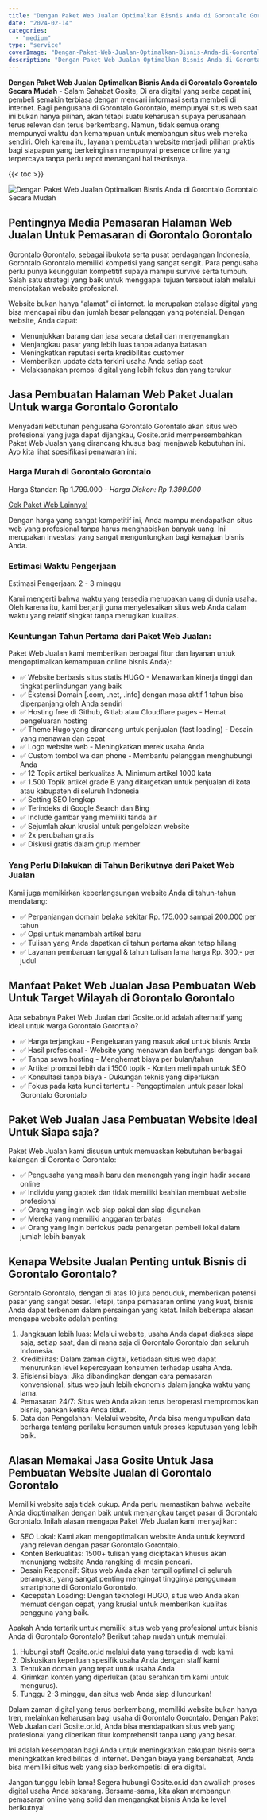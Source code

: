 ```yaml
---
title: "Dengan Paket Web Jualan Optimalkan Bisnis Anda di Gorontalo Gorontalo Secara Mudah"
date: "2024-02-14"
categories: 
  - "medium"
type: "service"
coverImage: "Dengan-Paket-Web-Jualan-Optimalkan-Bisnis-Anda-di-Gorontalo-Gorontalo-Secara-Mudah.png"
description: "Dengan Paket Web Jualan Optimalkan Bisnis Anda di Gorontalo Gorontalo Secara Mudah. Jangan tunggu lebih lama! Segera hubungi Gosite.or.id dan awalilah proses..."
---
```


**Dengan Paket Web Jualan Optimalkan Bisnis Anda di Gorontalo Gorontalo Secara Mudah** - Salam Sahabat Gosite, Di era digital yang serba cepat ini, pembeli semakin terbiasa dengan mencari informasi serta membeli di internet. Bagi pengusaha di Gorontalo Gorontalo, mempunyai situs web saat ini bukan hanya pilihan, akan tetapi suatu keharusan supaya perusahaan terus relevan dan terus berkembang. Namun, tidak semua orang mempunyai waktu dan kemampuan untuk membangun situs web mereka sendiri. Oleh karena itu, layanan pembuatan website menjadi pilihan praktis bagi siapapun yang berkeinginan mempunyai presence online yang terpercaya tanpa perlu repot menangani hal teknisnya.

{{< toc >}}

![Dengan Paket Web Jualan Optimalkan Bisnis Anda di Gorontalo Gorontalo Secara Mudah](/images/medium/Dengan-Paket-Web-Jualan-Optimalkan-Bisnis-Anda-di-Gorontalo-Gorontalo-Secara-Mudah.png)

## Pentingnya Media Pemasaran Halaman Web Jualan Untuk Pemasaran di Gorontalo Gorontalo

Gorontalo Gorontalo, sebagai ibukota serta pusat perdagangan Indonesia, Gorontalo Gorontalo memiliki kompetisi yang sangat sengit. Para pengusaha perlu punya keunggulan kompetitif supaya mampu survive serta tumbuh. Salah satu strategi yang baik untuk menggapai tujuan tersebut ialah melalui menciptakan website profesional.

Website bukan hanya “alamat” di internet. Ia merupakan etalase digital yang bisa mencapai ribu dan jumlah besar pelanggan yang potensial. Dengan website, Anda dapat:

- Menunjukkan barang dan jasa secara detail dan menyenangkan
- Menjangkau pasar yang lebih luas tanpa adanya batasan
- Meningkatkan reputasi serta kredibilitas customer
- Memberikan update data terkini usaha Anda setiap saat
- Melaksanakan promosi digital yang lebih fokus dan yang terukur

## Jasa Pembuatan Halaman Web Paket Jualan Untuk warga Gorontalo Gorontalo

Menyadari kebutuhan pengusaha Gorontalo Gorontalo akan situs web profesional yang juga dapat dijangkau, Gosite.or.id mempersembahkan Paket Web Jualan yang dirancang khusus bagi menjawab kebutuhan ini. Ayo kita lihat spesifikasi penawaran ini:

### Harga Murah di Gorontalo Gorontalo

<a class="cta-button">Harga Standar: Rp 1.799.000 - <em>Harga Diskon: Rp 1.399.000</em></a>

<a href="/jasa-web/" class="cta-button">Cek Paket Web Lainnya!</a>

Dengan harga yang sangat kompetitif ini, Anda mampu mendapatkan situs web yang profesional tanpa harus menghabiskan banyak uang. Ini merupakan investasi yang sangat menguntungkan bagi kemajuan bisnis Anda.

### Estimasi Waktu Pengerjaan

Estimasi Pengerjaan: 2 - 3 minggu

Kami mengerti bahwa waktu yang tersedia merupakan uang di dunia usaha. Oleh karena itu, kami berjanji guna menyelesaikan situs web Anda dalam waktu yang relatif singkat tanpa merugikan kualitas.

### Keuntungan Tahun Pertama dari Paket Web Jualan:

Paket Web Jualan kami memberikan berbagai fitur dan layanan untuk mengoptimalkan kemampuan online bisnis Anda}:

- ✅ Website berbasis situs statis HUGO - Menawarkan kinerja tinggi dan tingkat perlindungan yang baik
- ✅ Ekstensi Domain \[.com, .net, .info\] dengan masa aktif 1 tahun bisa diperpanjang oleh Anda sendiri
- ✅ Hosting free di Github, Gitlab atau Cloudflare pages - Hemat pengeluaran hosting
- ✅ Theme Hugo yang dirancang untuk penjualan (fast loading) - Desain yang menawan dan cepat
- ✅ Logo website web - Meningkatkan merek usaha Anda
- ✅ Custom tombol wa dan phone - Membantu pelanggan menghubungi Anda
- ✅ 12 Topik artikel berkualitas A. Minimum artikel 1000 kata
- ✅ 1.500 Topik artikel grade B yang ditargetkan untuk penjualan di kota atau kabupaten di seluruh Indonesia
- ✅ Setting SEO lengkap
- ✅ Terindeks di Google Search dan Bing
- ✅ Include gambar yang memiliki tanda air
- ✅ Sejumlah akun krusial untuk pengelolaan website
- ✅ 2x perubahan gratis
- ✅ Diskusi gratis dalam grup member

### Yang Perlu Dilakukan di Tahun Berikutnya dari Paket Web Jualan

Kami juga memikirkan keberlangsungan website Anda di tahun-tahun mendatang:

- ✅ Perpanjangan domain belaka sekitar Rp. 175.000 sampai 200.000 per tahun
- ✅ Opsi untuk menambah artikel baru
- ✅ Tulisan yang Anda dapatkan di tahun pertama akan tetap hilang
- ✅ Layanan pembaruan tanggal & tahun tulisan lama harga Rp. 300,- per judul

## Manfaat Paket Web Jualan Jasa Pembuatan Web Untuk Target Wilayah di Gorontalo Gorontalo

Apa sebabnya Paket Web Jualan dari Gosite.or.id adalah alternatif yang ideal untuk warga Gorontalo Gorontalo?

- ✅ Harga terjangkau - Pengeluaran yang masuk akal untuk bisnis Anda
- ✅ Hasil profesional - Website yang menawan dan berfungsi dengan baik
- ✅ Tanpa sewa hosting - Menghemat biaya per bulan/tahun
- ✅ Artikel promosi lebih dari 1500 topik - Konten melimpah untuk SEO
- ✅ Konsultasi tanpa biaya - Dukungan teknis yang diperlukan
- ✅ Fokus pada kata kunci tertentu - Pengoptimalan untuk pasar lokal Gorontalo Gorontalo

## Paket Web Jualan Jasa Pembuatan Website Ideal Untuk Siapa saja?

Paket Web Jualan kami disusun untuk memuaskan kebutuhan berbagai kalangan di Gorontalo Gorontalo:

- ✅ Pengusaha yang masih baru dan menengah yang ingin hadir secara online
- ✅ Individu yang gaptek dan tidak memiliki keahlian membuat website profesional
- ✅ Orang yang ingin web siap pakai dan siap digunakan
- ✅ Mereka yang memiliki anggaran terbatas
- ✅ Orang yang ingin berfokus pada penargetan pembeli lokal dalam jumlah lebih banyak

## Kenapa Website Jualan Penting untuk Bisnis di Gorontalo Gorontalo?

Gorontalo Gorontalo, dengan di atas 10 juta penduduk, memberikan potensi pasar yang sangat besar. Tetapi, tanpa pemasaran online yang kuat, bisnis Anda dapat terbenam dalam persaingan yang ketat. Inilah beberapa alasan mengapa website adalah penting:

1. Jangkauan lebih luas: Melalui website, usaha Anda dapat diakses siapa saja, setiap saat, dan di mana saja di Gorontalo Gorontalo dan seluruh Indonesia.
2. Kredibilitas: Dalam zaman digital, ketiadaan situs web dapat menurunkan level kepercayaan konsumen terhadap usaha Anda.
3. Efisiensi biaya: Jika dibandingkan dengan cara pemasaran konvensional, situs web jauh lebih ekonomis dalam jangka waktu yang lama.
4. Pemasaran 24/7: Situs web Anda akan terus beroperasi mempromosikan bisnis, bahkan ketika Anda tidur.
5. Data dan Pengolahan: Melalui website, Anda bisa mengumpulkan data berharga tentang perilaku konsumen untuk proses keputusan yang lebih baik.

## Alasan Memakai Jasa Gosite Untuk Jasa Pembuatan Website Jualan di Gorontalo Gorontalo

Memiliki website saja tidak cukup. Anda perlu memastikan bahwa website Anda dioptimalkan dengan baik untuk menjangkau target pasar di Gorontalo Gorontalo. Inilah alasan mengapa Paket Web Jualan kami menyajikan:

- SEO Lokal: Kami akan mengoptimalkan website Anda untuk keyword yang relevan dengan pasar Gorontalo Gorontalo.
- Konten Berkualitas: 1500+ tulisan yang diciptakan khusus akan menunjang website Anda rangking di mesin pencari.
- Desain Responsif: Situs web Anda akan tampil optimal di seluruh perangkat, yang sangat penting mengingat tingginya penggunaan smartphone di Gorontalo Gorontalo.
- Kecepatan Loading: Dengan teknologi HUGO, situs web Anda akan memuat dengan cepat, yang krusial untuk memberikan kualitas pengguna yang baik.

Apakah Anda tertarik untuk memiliki situs web yang profesional untuk bisnis Anda di Gorontalo Gorontalo? Berikut tahap mudah untuk memulai:

1. Hubungi staff Gosite.or.id melalui data yang tersedia di web kami.
2. Diskusikan keperluan spesifik usaha Anda dengan staff kami
3. Tentukan domain yang tepat untuk usaha Anda
4. Kirimkan konten yang diperlukan (atau serahkan tim kami untuk mengurus).
5. Tunggu 2-3 minggu, dan situs web Anda siap diluncurkan!

Dalam zaman digital yang terus berkembang, memiliki website bukan hanya tren, melainkan keharusan bagi usaha di Gorontalo Gorontalo. Dengan Paket Web Jualan dari Gosite.or.id, Anda bisa mendapatkan situs web yang profesional yang diberikan fitur komprehensif tanpa uang yang besar.

Ini adalah kesempatan bagi Anda untuk meningkatkan cakupan bisnis serta meningkatkan kredibilitas di internet. Dengan biaya yang bersahabat, Anda bisa memiliki situs web yang siap berkompetisi di era digital.

Jangan tunggu lebih lama! Segera hubungi Gosite.or.id dan awalilah proses digital usaha Anda sekarang. Bersama-sama, kita akan membangun pemasaran online yang solid dan mengangkat bisnis Anda ke level berikutnya!